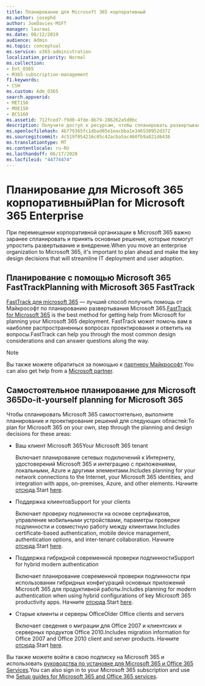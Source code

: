 ```yaml
---
title: Планирование для Microsoft 365 корпоративный
ms.author: josephd
author: JoeDavies-MSFT
manager: laurawi
ms.date: 08/12/2019
audience: Admin
ms.topic: conceptual
ms.service: o365-administration
localization_priority: Normal
ms.collection:
- Ent_O365
- M365-subscription-management
f1.keywords:
- CSH
ms.custom: Adm_O365
search.appverid:
- MET150
- MOE150
- BCS160
ms.assetid: 712fced7-f9d0-4fde-8b79-286262a5d0bc
description: Получите доступ к ресурсам, чтобы спланировать развертывание Microsoft 365 корпоративный.
ms.openlocfilehash: 4b779365fc1dbad05e1eacbba1e346530952d372
ms.sourcegitcommit: 4c519f054216c05c42acba5ac460fb9a821d6436
ms.translationtype: MT
ms.contentlocale: ru-RU
ms.lasthandoff: 06/17/2020
ms.locfileid: "44774474"
---
```

# <a name="plan-for-microsoft-365-enterprise"></a><span data-ttu-id="80055-103">Планирование для Microsoft 365 корпоративный</span><span class="sxs-lookup"><span data-stu-id="80055-103">Plan for Microsoft 365 Enterprise</span></span>

<span data-ttu-id="80055-104">При перемещении корпоративной организации в Microsoft 365 важно заранее спланировать и принять основные решения, которые помогут упростить развертывание и внедрение.</span><span class="sxs-lookup"><span data-stu-id="80055-104">When you move an enterprise organization to Microsoft 365, it's important to plan ahead and make the key design decisions that will streamline IT deployment and user adoption.</span></span> 

## <a name="planning-with-microsoft-365-fasttrack"></a><span data-ttu-id="80055-105">Планирование с помощью Microsoft 365 FastTrack</span><span class="sxs-lookup"><span data-stu-id="80055-105">Planning with Microsoft 365 FastTrack</span></span>

<span data-ttu-id="80055-106">[FastTrack для microsoft 365](https://www.microsoft.com/fasttrack/microsoft-365) — лучший способ получить помощь от Майкрософт по планированию развертывания Microsoft 365.</span><span class="sxs-lookup"><span data-stu-id="80055-106">[FastTrack for Microsoft 365](https://www.microsoft.com/fasttrack/microsoft-365) is the best method for getting help from Microsoft for planning your Microsoft 365 deployment.</span></span> <span data-ttu-id="80055-107">FastTrack может помочь вам в наиболее распространенных вопросах проектирования и ответить на вопросы.</span><span class="sxs-lookup"><span data-stu-id="80055-107">FastTrack can help you through the most common design considerations and can answer questions along the way.</span></span> 

>[!Note]
><span data-ttu-id="80055-108">Вы также можете обратиться за помощью к [партнеру Майкрософт](https://www.microsoft.com/solution-providers/home).</span><span class="sxs-lookup"><span data-stu-id="80055-108">You can also get help from a [Microsoft partner](https://www.microsoft.com/solution-providers/home).</span></span>
>

## <a name="do-it-yourself-planning-for-microsoft-365"></a><span data-ttu-id="80055-109">Самостоятельное планирование для Microsoft 365</span><span class="sxs-lookup"><span data-stu-id="80055-109">Do-it-yourself planning for Microsoft 365</span></span>

<span data-ttu-id="80055-110">Чтобы спланировать Microsoft 365 самостоятельно, выполните планирование и проектирование решений для следующих областей:</span><span class="sxs-lookup"><span data-stu-id="80055-110">To plan for Microsoft 365 on your own, step through the planning and design decisions for these areas:</span></span>

- <span data-ttu-id="80055-111">Ваш клиент Microsoft 365</span><span class="sxs-lookup"><span data-stu-id="80055-111">Your Microsoft 365 tenant</span></span>

  <span data-ttu-id="80055-112">Включает планирование сетевых подключений к Интернету, удостоверений Microsoft 365 и интеграцию с приложениями, локальными, Azure и другими элементами.</span><span class="sxs-lookup"><span data-stu-id="80055-112">Includes planning for your network connections to the Internet, your Microsoft 365 identities, and integration with apps, on-premises, Azure, and other elements.</span></span> <span data-ttu-id="80055-113">Начните [отсюда](subscriptions-licenses-accounts-and-tenants-for-microsoft-cloud-offerings.md).</span><span class="sxs-lookup"><span data-stu-id="80055-113">Start [here](subscriptions-licenses-accounts-and-tenants-for-microsoft-cloud-offerings.md).</span></span>

- <span data-ttu-id="80055-114">Поддержка клиентов</span><span class="sxs-lookup"><span data-stu-id="80055-114">Support for your clients</span></span>

  <span data-ttu-id="80055-115">Включает проверку подлинности на основе сертификатов, управление мобильными устройствами, параметры проверки подлинности и совместную работу между клиентами.</span><span class="sxs-lookup"><span data-stu-id="80055-115">Includes certificate-based authentication, mobile device management, authentication options, and inter-tenant collaboration.</span></span> <span data-ttu-id="80055-116">Начните [отсюда](office-365-client-support-certificate-based-authentication.md).</span><span class="sxs-lookup"><span data-stu-id="80055-116">Start [here](office-365-client-support-certificate-based-authentication.md).</span></span>

- <span data-ttu-id="80055-117">Поддержка гибридной современной проверки подлинности</span><span class="sxs-lookup"><span data-stu-id="80055-117">Support for hybrid modern authentication</span></span>

  <span data-ttu-id="80055-118">Включает планирование современной проверки подлинности при использовании гибридных конфигураций основных приложений Microsoft 365 для продуктивной работы.</span><span class="sxs-lookup"><span data-stu-id="80055-118">Includes planning for modern authentication when using hybrid configurations of key Microsoft 365 productivity apps.</span></span> <span data-ttu-id="80055-119">Начните [отсюда](hybrid-modern-auth-overview.md).</span><span class="sxs-lookup"><span data-stu-id="80055-119">Start [here](hybrid-modern-auth-overview.md).</span></span>

- <span data-ttu-id="80055-120">Старые клиенты и серверы Office</span><span class="sxs-lookup"><span data-stu-id="80055-120">Older Office clients and servers</span></span>

  <span data-ttu-id="80055-121">Включает сведения о миграции для Office 2007 и клиентских и серверных продуктов Office 2010.</span><span class="sxs-lookup"><span data-stu-id="80055-121">Includes migration information for Office 2007 and Office 2010 client and server products.</span></span> <span data-ttu-id="80055-122">Начните [отсюда](plan-upgrade-previous-versions-office.md).</span><span class="sxs-lookup"><span data-stu-id="80055-122">Start [here](plan-upgrade-previous-versions-office.md).</span></span>

<span data-ttu-id="80055-123">Вы также можете войти в свою подписку на Microsoft 365 и использовать [руководства по установке для Microsoft 365 и Office 365 Services](setup-guides-for-office-365.md).</span><span class="sxs-lookup"><span data-stu-id="80055-123">You can also sign in to your Microsoft 365 subscription and use the [Setup guides for Microsoft 365 and Office 365 services](setup-guides-for-office-365.md).</span></span>
